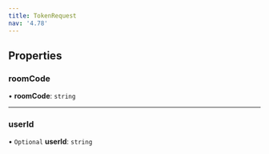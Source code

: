 ```yaml
---
title: TokenRequest
nav: '4.78'
---
```


## Properties

### roomCode

• **roomCode**: `string`

---

### userId

• `Optional` **userId**: `string`
